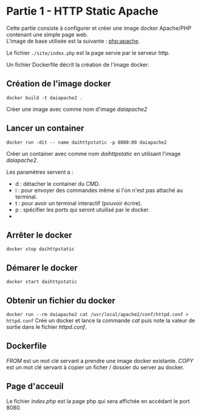 # Partie 1 - HTTP Static Apache

Cette partie consiste à configurer et créer une image docker Apache/PHP contenant une simple page web.  
L'image de base utilisée est la suivante : [php:apache](https://hub.docker.com/_/php).

Le fichier `./site/index.php` est la page servie par le serveur http.

Un fichier Dockerfile décrit la création de l'image docker.

## Création de l'image docker
`docker build -t daiapache2 .` 

Créer une image avec comme nom d'image *daiapache2*

## Lancer un container
`docker run -dit -- name daihttpstatic -p 8080:80 daiapache2` 

Créer un container avec comme nom *daihttpstatic* en utilisant l'image *daiapache2*. 

Les paramètres servent a :
- d : détacher le container du CMD.
- i : pour envoyer des commandes même si l'on n'est pas attaché au terminal.
- t : pour avoir un terminal interactif (pouvoir écrire).
- p : spécifier les ports qui seront utuilisé par le docker.
- 
## Arrêter le docker
`docker stop daihttpstatic`

## Démarer le docker
`docker start daihttpstatic`

## Obtenir un fichier du docker
`docker run --rm daiapache2 cat /usr/local/apache2/conf/httpd.conf > httpd.conf`
Crée un docker et lance la commande *cat* puis note la valeur de sortie dans le fichier *httpd.conf*.

## Dockerfile
*FROM* est un mot clé servant a prendre une image docker existante.
*COPY* est un mot clé servant à copier un ficher / dossier du server au docker. 

## Page d'acceuil
Le fichier *index.php* est la page php qui sera affichée en accédant le port 8080.